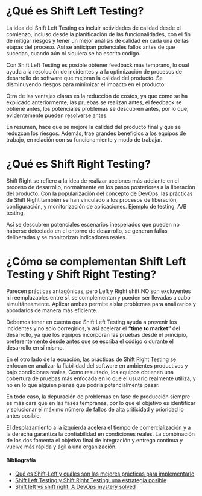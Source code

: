 # ¿Qué es Shift Left Testing?

La idea del Shift Left Testing es incluir actividades de calidad desde el comienzo, incluso desde la planificación de las funcionalidades, con el fin de mitigar riesgos y tener un mejor análisis de calidad en cada una de las etapas del proceso. Así se anticipan potenciales fallos antes de que sucedan, cuando aún ni siquiera se ha escrito código.

Con Shift Left Testing es posible obtener feedback más temprano, lo cual ayuda a la resolución de incidentes y a la optimización de procesos de desarrollo de software que mejoran la calidad del producto. Se disminuyendo riesgos para minimizar el impacto en el producto. 

Otra de las ventajas claras es la reducción de costos, ya que como se ha explicado anteriormente, las pruebas se realizan antes, el feedback se obtiene antes, los potenciales problemas se descubren antes, por lo que, evidentemente pueden resolverse antes. 

En resumen, hace que se mejore la calidad del producto final y que se reduzcan los riesgos. Además, trae grandes beneficios a los equipos de trabajo, en relación con su funcionamiento y modo de trabajar. 

# ¿Qué es Shift Right Testing?

Shift Right se refiere a la idea de realizar acciones más adelante en el proceso de desarrollo, normalmente en los pasos posteriores a la liberación del producto. Con la popularización del concepto de DevOps, las prácticas de Shift Right también se han vinculado a los procesos de liberación, configuración, y monitorización de aplicaciones. Ejemplo de testing, A/B testing. 

Así se descubren potenciales escenarios inesperados que pueden no haberse detectado en el entorno de desarrollo, se generan fallas deliberadas y se monitorizan indicadores reales.

# ¿Cómo se complementan Shift Left Testing y Shift Right Testing?

Parecen prácticas antagónicas, pero Left y Right shift NO son excluyentes ni reemplazables entre sí, se complementan y pueden ser llevadas a cabo simultáneamente. Aplicar ambas permite aislar problemas para analizarlos y abordarlos de manera más eficiente.

Debemos tener en cuenta que Shift Left Testing ayuda a prevenir los incidentes y no solo corregirlos, y así acelerar el **“time to market”** del desarrollo, ya que los equipos incorporan las pruebas desde el principio, preferentemente desde antes que se escriba el código o durante el desarrollo en sí mismo.

En el otro lado de la ecuación, las prácticas de Shift Right Testing se enfocan en analizar la fiabilidad del software en ambientes productivos y bajo condiciones reales. Como resultado, los equipos obtienen una cobertura de pruebas más enfocada en lo que el usuario realmente utiliza, y no en lo que alguien piensa que podría potencialmente pasar.

En todo caso, la depuración de problemas en fase de producción siempre es más cara que en las fases tempranas, por lo que el objetivo es identificar y solucionar el máximo número de fallos de alta criticidad y prioridad lo antes posible.

El desplazamiento a la izquierda acelera el tiempo de comercialización y a la derecha garantiza la confiabilidad en condiciones reales. La combinación de los dos fomenta el objetivo final de integración y entrega continua y vuelve más rápida y ágil a una organización.

#### Bibliografía

- [Qué es Shift-Left y cuáles son las mejores prácticas para implementarlo](https://blog.hixsa.com/que-es-shift-left-y-cuales-son-las-mejores-practicas-para-implementarlo/#:~:text=Desde%20la%20perspectiva%20de%20DevOps,en%20el%20ciclo%20de%20vida.)
- [Shift Left Testing y Shift Right Testing, una estrategia posible](https://www.hiberus.com/crecemos-contigo/right-shift-y-left-shift-en-los-ambitos-del-software-qa-y-testing/#:~:text=Qu%C3%A9%20significa%20left%20y%20right,ciclo%20de%20vida%20del%20producto.)
- [Shift left vs shift right: A DevOps mystery solved](https://www.dynatrace.com/news/blog/what-is-shift-left-and-what-is-shift-right/#:~:text=and%20reliability%20criteria.-,What%20does%20shift%20left%20mean%20in%20DevOps%3F,before%20any%20code%20is%20written.)
